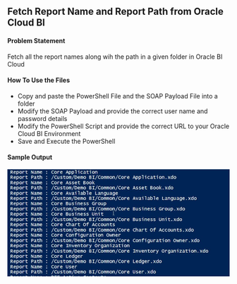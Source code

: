 ## Fetch Report Name and Report Path from Oracle Cloud BI

#### Problem Statement
Fetch all the report names along wih the path in a given folder in Oracle BI Cloud

#### How To Use the Files
  - Copy and paste the PowerShell File and the SOAP Payload File into a folder
  - Modify the SOAP Payload and provide the correct user name and password details
  - Modify the PowerShell Script and provide the correct URL to your Oracle Cloud BI Environment
  - Save and Execute the PowerShell

#### Sample Output
![Sample Output](https://github.com/raj-arun/Oracle_bi_catalog_service/blob/master/Web%20Services%20Output.jpg)
